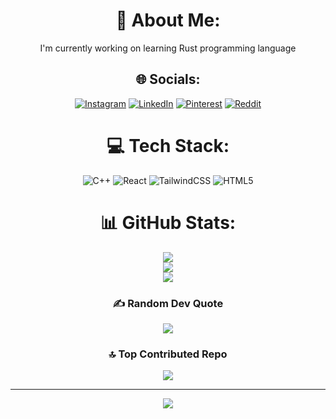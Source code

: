 <div align="center">

# 💫 About Me:
I'm currently working on learning Rust programming language

## 🌐 Socials:
[![Instagram](https://img.shields.io/badge/Instagram-%23E4405F.svg?logo=Instagram&logoColor=white)](https://instagram.com/ayush_dayal77) [![LinkedIn](https://img.shields.io/badge/LinkedIn-%230077B5.svg?logo=linkedin&logoColor=white)](https://linkedin.com/in/ayushdayal) [![Pinterest](https://img.shields.io/badge/Pinterest-%23E60023.svg?logo=Pinterest&logoColor=white)](https://pinterest.com/ayushdayal7300) [![Reddit](https://img.shields.io/badge/Reddit-%23FF4500.svg?logo=Reddit&logoColor=white)](https://reddit.com/user/Fluffy_Drama_1457) 

# 💻 Tech Stack:
![C++](https://img.shields.io/badge/c++-%2300599C.svg?style=for-the-badge&logo=c%2B%2B&logoColor=white) ![React](https://img.shields.io/badge/react-%2320232a.svg?style=for-the-badge&logo=react&logoColor=%2361DAFB) ![TailwindCSS](https://img.shields.io/badge/tailwindcss-%2338B2AC.svg?style=for-the-badge&logo=tailwind-css&logoColor=white) ![HTML5](https://img.shields.io/badge/html5-%23E34F26.svg?style=for-the-badge&logo=html5&logoColor=white)

# 📊 GitHub Stats:
![](https://github-readme-stats.vercel.app/api?username=FlawKill&theme=aura&hide_border=false&include_all_commits=false&count_private=false)<br/>
![](https://github-readme-streak-stats.herokuapp.com/?user=FlawKill&theme=aura&hide_border=false)<br/>
![](https://github-readme-stats.vercel.app/api/top-langs/?username=FlawKill&theme=aura&hide_border=false&include_all_commits=false&count_private=false&layout=compact)

### ✍️ Random Dev Quote
![](https://quotes-github-readme.vercel.app/api?type=horizontal&theme=radical)

### 🔝 Top Contributed Repo
![](https://github-contributor-stats.vercel.app/api?username=FlawKill&limit=5&theme=shadow_blue&combine_all_yearly_contributions=true)

---

[![](https://visitcount.itsvg.in/api?id=FlawKill&icon=2&color=11)](https://visitcount.itsvg.in)

</div>
